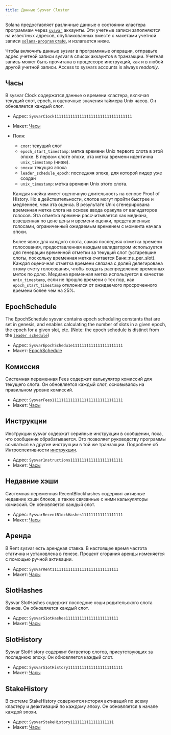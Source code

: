 ```yaml
---
title: Данные Sysvar Cluster
---
```


Solana предоставляет различные данные о состоянии кластера программам через [`sysvar`](terminology.md#sysvar) аккаунты. Эти учетные записи заполняются на известных адресов, опубликованных вместе с макетами учетной записи [`solana-program` crate](https://docs.rs/solana-program/VERSION_FOR_DOCS_RS/solana_program/sysvar/index.html), и излагается ниже.

Чтобы включить данные sysvar в программные операции, отправьте адрес учетной записи sysvar в список аккаунтов в транзакции. Учетная запись может быть прочитана в процессоре инструкций, как и в любой другой учетной записи. Access to sysvars accounts is always _readonly_.

## Часы

В sysvar Clock содержатся данные о времени кластера, включая текущий слот, epoch, и оценочные значения таймера Unix часов. Он обновляется каждый слот.

- Адрес: `SysvarC1ock1111111111111111111111111111111111`
- Макет: [Часы](https://docs.rs/solana-program/VERSION_FOR_DOCS_RS/solana_program/clock/struct.Clock.html)
- Поля:

  - `слот`: текущий слот
  - `epoch_start_timestamp`: метка времени Unix первого слота в этой эпохе. В первом слоте эпохи, эта метка времени идентична `unix_timestamp` (ниже).
  - `эпоха`: текущая эпоха
  - `leader_schedule_epoch`: последняя эпоха, для которой лидер уже создан
  - `unix_timestamp`: метка времени Unix этого слота.

  Каждая ячейка имеет оценочную длительность на основе Proof of History. Но в действительности, слотов могут пройти быстрее и медленнее, чем эта оценка. В результате Unix сгенерирована временная метка слота на основе ввода оракула от валидаторов голосов. Эта отметка времени рассчитывается как медиана, взвешенная по цене цены и времени оценки, представленные голосами, ограниченный ожидаемым временем с момента начала эпохи.

  Более явно: для каждого слота, самая последняя отметка времени голосования, предоставленная каждым валидатором используется для генерации временной отметки за текущий слот (устаревшие слоты, поскольку временная метка считается Банк::ns_per_slot). Каждая оценочная отметка времени связана с долей делегирована этому счету голосования, чтобы создать распределение временных меток по долю. Медиана временная метка используется в качестве `unix_timestamp`, если не прошло времени с тех пор, как `epoch_start_timestamp` отклонился от ожидаемого просроченного времени более чем на 25%.

## EpochSchedule

The EpochSchedule sysvar contains epoch scheduling constants that are set in genesis, and enables calculating the number of slots in a given epoch, the epoch for a given slot, etc. (Note: the epoch schedule is distinct from the [`leader schedule`](terminology.md#leader-schedule))

- Адрес: `SysvarEpochSchedu1e1111111111111111111111`
- Макет: [EpochSchedule](https://docs.rs/solana-program/VERSION_FOR_DOCS_RS/solana_program/epoch_schedule/struct.EpochSchedule.html)

## Комиссия

Системная переменная Fees содержит калькулятор комиссий для текущего слота. Он обновляется каждый слот, основываясь на правильном уровне комиссий.

- Адрес: `SysvarFees1111111111111111111111111111111`
- Макет: [Часы](https://docs.rs/solana-program/VERSION_FOR_DOCS_RS/solana_program/sysvar/fees/struct.Fees.html)

## Инструкции

Инструкции sysvar содержат серийные инструкции в сообщении, пока, что сообщение обрабатывается. Это позволяет руководству программы ссылаться на другие инструкции в той же транзакции. Подробнее об Интроспективности [инструкции](implemented-proposals/instruction_introspection.md).

- Адрес: `Sysvar1nstructions11111111111111111111111`
- Макет: [Часы](https://docs.rs/solana-program/VERSION_FOR_DOCS_RS/solana_program/sysvar/instructions/struct.Instructions.html)

## Недавние хэши

Системная переменная RecentBlockhashes содержит активные недавние хэши блоков, а также связанные с ними калькуляторы комиссий. Он обновляется каждый слот.

- Адрес: `SysvarRecentB1ockHashes111111111111111111`
- Макет: [Часы](https://docs.rs/solana-program/VERSION_FOR_DOCS_RS/solana_program/sysvar/recent_blockhashes/struct.RecentBlockhashes.html)

## Аренда

В Rent sysvar есть арендная ставка. В настоящее время частота статична и установлена в генезе. Процент сгорания аренды изменяется с помощью ручной активации.

- Адрес: `SysvarRent11111111111111111111111111111`
- Макет: [Часы](https://docs.rs/solana-program/VERSION_FOR_DOCS_RS/solana_program/rent/struct.Rent.html)

## SlotHashes

Sysvar SlotHashes содержит последние хэши родительского слота банков. Он обновляется каждый слот.

- Адрес: `SysvarS1otHashes11111111111111111111111`
- Макет: [Часы](https://docs.rs/solana-program/VERSION_FOR_DOCS_RS/solana_program/slot_hashes/struct.SlotHashes.html)

## SlotHistory

Sysvar SlotHistory содержит битвектор слотов, присутствующих за последнюю эпоху. Он обновляется каждый слот.

- Адрес: `SysvarS1otHistory111111111111111111111111`
- Макет: [Часы](https://docs.rs/solana-program/VERSION_FOR_DOCS_RS/solana_program/slot_history/struct.SlotHistory.html)

## StakeHistory

В системе StakeHistory содержится история активаций по всему кластеру и деактиваций по каждому эпоху. Он обновляется в начале каждой эпохи.

- Адрес: `SysvarStakeHistory1111111111111111111`
- Макет: [Часы](https://docs.rs/solana-program/VERSION_FOR_DOCS_RS/solana_program/stake_history/struct.StakeHistory.html)
